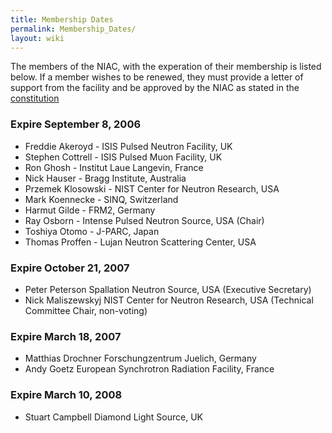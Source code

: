 ```yaml
---
title: Membership Dates
permalink: Membership_Dates/
layout: wiki
---
```


The members of the NIAC, with the experation of their membership is
listed below. If a member wishes to be renewed, they must provide a
letter of support from the facility and be approved by the NIAC as
stated in the [constitution](NIAC "wikilink")

### Expire September 8, 2006

-   Freddie Akeroyd - ISIS Pulsed Neutron Facility, UK
-   Stephen Cottrell - ISIS Pulsed Muon Facility, UK
-   Ron Ghosh - Institut Laue Langevin, France
-   Nick Hauser - Bragg Institute, Australia
-   Przemek Klosowski - NIST Center for Neutron Research, USA
-   Mark Koennecke - SINQ, Switzerland
-   Harmut Gilde - FRM2, Germany
-   Ray Osborn - Intense Pulsed Neutron Source, USA (Chair)
-   Toshiya Otomo - J-PARC, Japan
-   Thomas Proffen - Lujan Neutron Scattering Center, USA

### Expire October 21, 2007

-   Peter Peterson Spallation Neutron Source, USA (Executive Secretary)
-   Nick Maliszewskyj NIST Center for Neutron Research, USA (Technical
    Committee Chair, non-voting)

### Expire March 18, 2007

-   Matthias Drochner Forschungzentrum Juelich, Germany
-   Andy Goetz European Synchrotron Radiation Facility, France

### Expire March 10, 2008

-   Stuart Campbell Diamond Light Source, UK

